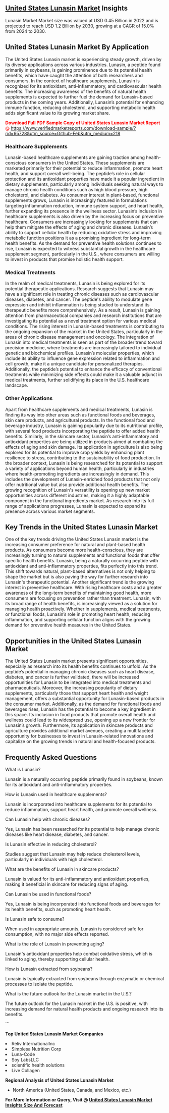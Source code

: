 <h2><a href="https://www.verifiedmarketreports.com/download-sample/?rid=95728&amp;utm_source=Github-Feb&amp;utm_medium=218" target="_blank">United States Lunasin Market</a> Insights</h2><p>Lunasin Market Market size was valued at USD 0.45 Billion in 2022 and is projected to reach USD 1.2 Billion by 2030, growing at a CAGR of 15.0% from 2024 to 2030.</p><p> <h2>United States Lunasin Market By Application</h2> The United States Lunasin market is experiencing steady growth, driven by its diverse applications across various industries. Lunasin, a peptide found primarily in soybeans, is gaining prominence due to its potential health benefits, which have caught the attention of both researchers and consumers. In the context of healthcare supplements, Lunasin is recognized for its antioxidant, anti-inflammatory, and cardiovascular health benefits. The increasing awareness of the benefits of natural health supplements is expected to further fuel the demand for Lunasin-based products in the coming years. Additionally, Lunasin’s potential for enhancing immune function, reducing cholesterol, and supporting metabolic health adds significant value to its growing market share. <p><span class=""><span style="color: #ff0000;"><strong>Download Full PDF Sample Copy of United States Lunasin Market Report</strong> @ </span><a href="https://www.verifiedmarketreports.com/download-sample/?rid=95728&amp;utm_source=Github-Feb&amp;utm_medium=218" target="_blank">https://www.verifiedmarketreports.com/download-sample/?rid=95728&amp;utm_source=Github-Feb&amp;utm_medium=218</a></span></p> <h3>Healthcare Supplements</h3> Lunasin-based healthcare supplements are gaining traction among health-conscious consumers in the United States. These supplements are marketed primarily for their potential to reduce inflammation, promote heart health, and support overall well-being. The peptide’s role in cellular protection and its antioxidant properties have made it a popular ingredient in dietary supplements, particularly among individuals seeking natural ways to manage chronic health conditions such as high blood pressure, high cholesterol, and diabetes. As consumer interest in plant-based, functional supplements grows, Lunasin is increasingly featured in formulations targeting inflammation reduction, immune system support, and heart health, further expanding its presence in the wellness sector. Lunasin’s inclusion in healthcare supplements is also driven by the increasing focus on preventive healthcare. Consumers are increasingly looking for supplements that can help them mitigate the effects of aging and chronic diseases. Lunasin’s ability to support cellular health by reducing oxidative stress and improving metabolic function positions it as a promising ingredient for long-term health benefits. As the demand for preventive health solutions continues to rise, Lunasin is expected to witness substantial growth in the healthcare supplement segment, particularly in the U.S., where consumers are willing to invest in products that promise holistic health support. <h3>Medical Treatments</h3> In the realm of medical treatments, Lunasin is being explored for its potential therapeutic applications. Research suggests that Lunasin may have a significant role in treating chronic diseases such as cardiovascular diseases, diabetes, and cancer. The peptide's ability to modulate gene expression and inhibit inflammation is being studied to understand its therapeutic benefits more comprehensively. As a result, Lunasin is gaining attention from pharmaceutical companies and research institutions that are investigating its potential as a novel treatment option for various medical conditions. The rising interest in Lunasin-based treatments is contributing to the ongoing expansion of the market in the United States, particularly in the areas of chronic disease management and oncology. The integration of Lunasin into medical treatments is seen as part of the broader trend toward precision medicine, where treatments are increasingly tailored to individual genetic and biochemical profiles. Lunasin’s molecular properties, which include its ability to influence gene expression related to inflammation and cell growth, make it a unique candidate for personalized therapies. Additionally, the peptide’s potential to enhance the efficacy of conventional treatments while minimizing side effects could make it a valuable adjunct in medical treatments, further solidifying its place in the U.S. healthcare landscape. <h3>Other Applications</h3> Apart from healthcare supplements and medical treatments, Lunasin is finding its way into other areas such as functional foods and beverages, skin care products, and agricultural products. In the functional food and beverage industry, Lunasin is gaining popularity due to its nutritional profile, with several food products incorporating the peptide to offer added health benefits. Similarly, in the skincare sector, Lunasin’s anti-inflammatory and antioxidant properties are being utilized in products aimed at combating the effects of aging and skin damage. Its application in agriculture is also being explored for its potential to improve crop yields by enhancing plant resilience to stress, contributing to the sustainability of food production. In the broader context, Lunasin is being researched for its potential to support a variety of applications beyond human health, particularly in industries where health-promoting ingredients are increasingly in demand. This includes the development of Lunasin-enriched food products that not only offer nutritional value but also provide additional health benefits. The growing recognition of Lunasin's versatility is opening up new market opportunities across different industries, making it a highly adaptable component in the functional ingredients market. As research into its full range of applications progresses, Lunasin is expected to expand its presence across various market segments. <h2>Key Trends in the United States Lunasin Market</h2> One of the key trends driving the United States Lunasin market is the increasing consumer preference for natural and plant-based health products. As consumers become more health-conscious, they are increasingly turning to natural supplements and functional foods that offer specific health benefits. Lunasin, being a naturally occurring peptide with antioxidant and anti-inflammatory properties, fits perfectly into this trend. This shift towards natural, plant-based alternatives is not only helping to shape the market but is also paving the way for further research into Lunasin's therapeutic potential. Another significant trend is the growing interest in preventive healthcare. With rising healthcare costs and a greater awareness of the long-term benefits of maintaining good health, more consumers are focusing on prevention rather than treatment. Lunasin, with its broad range of health benefits, is increasingly viewed as a solution for managing health proactively. Whether in supplements, medical treatments, or functional foods, Lunasin’s role in promoting heart health, reducing inflammation, and supporting cellular function aligns with the growing demand for preventive health measures in the United States. <h2>Opportunities in the United States Lunasin Market</h2> The United States Lunasin market presents significant opportunities, especially as research into its health benefits continues to unfold. As the peptide’s potential in managing chronic diseases such as heart disease, diabetes, and cancer is further validated, there will be increased opportunities for Lunasin to be integrated into medical treatments and pharmaceuticals. Moreover, the increasing popularity of dietary supplements, particularly those that support heart health and weight management, offers a substantial opportunity for Lunasin-based products in the consumer market. Additionally, as the demand for functional foods and beverages rises, Lunasin has the potential to become a key ingredient in this space. Its inclusion in food products that promote overall health and wellness could lead to its widespread use, opening up a new frontier for Lunasin’s growth. Furthermore, its application in skincare products and agriculture provides additional market avenues, creating a multifaceted opportunity for businesses to invest in Lunasin-related innovations and capitalize on the growing trends in natural and health-focused products. <h2>Frequently Asked Questions</h2> <p>What is Lunasin? </p> <p>Lunasin is a naturally occurring peptide primarily found in soybeans, known for its antioxidant and anti-inflammatory properties. </p> <p>How is Lunasin used in healthcare supplements? </p> <p>Lunasin is incorporated into healthcare supplements for its potential to reduce inflammation, support heart health, and promote overall wellness. </p> <p>Can Lunasin help with chronic diseases? </p> <p>Yes, Lunasin has been researched for its potential to help manage chronic diseases like heart disease, diabetes, and cancer. </p> <p>Is Lunasin effective in reducing cholesterol? </p> <p>Studies suggest that Lunasin may help reduce cholesterol levels, particularly in individuals with high cholesterol. </p> <p>What are the benefits of Lunasin in skincare products? </p> <p>Lunasin is valued for its anti-inflammatory and antioxidant properties, making it beneficial in skincare for reducing signs of aging. </p> <p>Can Lunasin be used in functional foods? </p> <p>Yes, Lunasin is being incorporated into functional foods and beverages for its health benefits, such as promoting heart health. </p> <p>Is Lunasin safe to consume? </p> <p>When used in appropriate amounts, Lunasin is considered safe for consumption, with no major side effects reported. </p> <p>What is the role of Lunasin in preventing aging? </p> <p>Lunasin's antioxidant properties help combat oxidative stress, which is linked to aging, thereby supporting cellular health. </p> <p>How is Lunasin extracted from soybeans? </p> <p>Lunasin is typically extracted from soybeans through enzymatic or chemical processes to isolate the peptide. </p> <p>What is the future outlook for the Lunasin market in the U.S.? </p> <p>The future outlook for the Lunasin market in the U.S. is positive, with increasing demand for natural health products and ongoing research into its benefits. </p> ```</p><p><strong>Top United States Lunasin Market Companies</strong></p><div data-test-id=""><p><li>Reliv InternationalInc</li><li> Simplesa Nutrition Corp</li><li> Luna-Code</li><li> Soy LabsLLC</li><li> scientific health solutions</li><li> Live Collagen</li></p><div><strong>Regional Analysis of&nbsp;United States Lunasin Market</strong></div><ul><li dir="ltr"><p dir="ltr">North America&nbsp;(United States, Canada, and Mexico, etc.)</p></li></ul><p><strong>For More Information or Query, Visit @&nbsp;</strong><strong><a href="https://www.verifiedmarketreports.com/product/global-lunasin-market-growth-2019-2024/?utm_source=Github-Feb&amp;utm_medium=218" target="_blank">United States Lunasin Market Insights Size And Forecast</a></strong></p></div>
